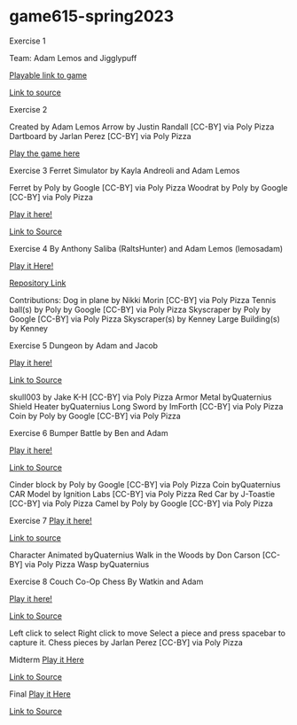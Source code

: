 # game615-spring2023
 
Exercise 1

Team: Adam Lemos and Jigglypuff

[Playable link to game](https://lemosadam.github.io/game615-spring2023/exercises/exercise01/play/)

[Link to source](http://www.github.com/jigglypuff/game615-spring2023)

Exercise 2

Created by Adam Lemos
Arrow by Justin Randall [CC-BY] via Poly Pizza
Dartboard by Jarlan Perez [CC-BY] via Poly Pizza

[Play the game here](https://lemosadam.github.io/game615-spring2023/exercises/exercise02/play/index)

Exercise 3
Ferret Simulator by Kayla Andreoli and Adam Lemos

Ferret by Poly by Google [CC-BY] via Poly Pizza
Woodrat by Poly by Google [CC-BY] via Poly Pizza

[Play it here!](https://starishsky.github.io/game615-spring2023-03/exercise03/play/)

[Link to Source](https://github.com/starishsky/game615-spring2023-03)

Exercise 4
By Anthony Saliba (RaltsHunter) and Adam Lemos (lemosadam)
 
[Play it Here!](https://raltshunter.github.io/game615-spring2023-04/exercise04/play/)

[Repository Link](https://github.com/RaltsHunter/game615-spring2023-04)

Contributions:
Dog in plane by Nikki Morin [CC-BY] via Poly Pizza
Tennis ball(s) by Poly by Google [CC-BY] via Poly Pizza
Skyscraper by Poly by Google [CC-BY] via Poly Pizza
Skyscraper(s) by Kenney
Large Building(s) by Kenney

Exercise 5
Dungeon by Adam and Jacob

[Play it here!](https://lemosadam.github.io/game615-spring2023-05/exercise05/play/)

[Link to Source](https://github.com/lemosadam/game615-spring2023-05)

skull003 by Jake K-H [CC-BY] via Poly Pizza
Armor Metal byQuaternius
Shield Heater byQuaternius
Long Sword by ImForth [CC-BY] via Poly Pizza
Coin by Poly by Google [CC-BY] via Poly Pizza

Exercise 6
Bumper Battle by Ben and Adam

[Play it here!](https://lemosadam.github.io/game615-spring2023-06/exercise06/play/)

[Link to Source](https://github.com/lemosadam/game615-spring2023-06)

Cinder block by Poly by Google [CC-BY] via Poly Pizza
Coin byQuaternius
CAR Model by Ignition Labs [CC-BY] via Poly Pizza
Red Car by J-Toastie [CC-BY] via Poly Pizza
Camel by Poly by Google [CC-BY] via Poly Pizza

Exercise 7
[Play it here!](https://marcinek.tech/game615-spring2023-07/play/)

[Link to source](https://github.com/kristenmarcinek/game615-spring2023-07)

Character Animated byQuaternius
Walk in the Woods by Don Carson [CC-BY] via Poly Pizza
Wasp byQuaternius

Exercise 8
Couch Co-Op Chess
By Watkin and Adam

[Play it here!](https://watkinhj.github.io/game615-spring2023-08/exercise08/play/)

[Link to Source](https://github.com/Watkinhj/game615-spring2023-08)

Left click to select
Right click to move
Select a piece and press spacebar to capture it.
Chess pieces by Jarlan Perez [CC-BY] via Poly Pizza

Midterm
[Play it Here](https://lemosadam.github.io/game615-spring2023-midterm/midterm/play/)

[Link to Source](https://github.com/lemosadam/game615-spring2023-midterm)

Final
[Play it Here](https://marcinek.tech/game615-spring2023-final/final/play)

[Link to Source](https://github.com/kristenmarcinek/game615-spring2023-final)
